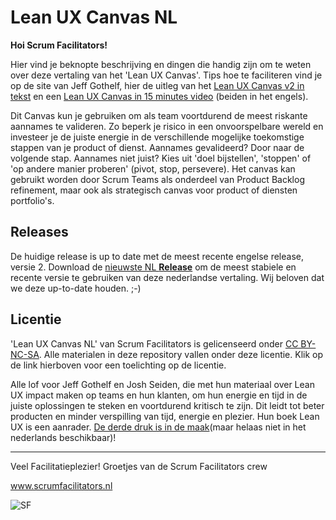 # Lean UX Canvas NL

**Hoi Scrum Facilitators!**

Hier vind je beknopte beschrijving en dingen die handig zijn om te weten over deze vertaling van het 'Lean UX Canvas'. Tips hoe te faciliteren vind je op de site van Jeff Gothelf, hier de uitleg van het [Lean UX Canvas v2 in tekst](https://jeffgothelf.com/blog/leanuxcanvas-v2/) en een [Lean UX Canvas in 15 minutes video](https://jeffgothelf.com/blog/how-to-use-the-lean-ux-canvas/ 
) (beiden in het engels).

Dit Canvas kun je gebruiken om als team voortdurend de meest riskante aannames te valideren. Zo beperk je risico in een onvoorspelbare wereld en investeer je de juiste energie in de verschillende mogelijke toekomstige stappen van je product of dienst. Aannames gevalideerd? Door naar de volgende stap. Aannames niet juist? Kies uit 'doel bijstellen', 'stoppen' of 'op andere manier proberen' (pivot, stop, persevere). Het canvas kan gebruikt worden door Scrum Teams als onderdeel van Product Backlog refinement, maar ook als strategisch canvas voor product of diensten portfolio's. 

## Releases

De huidige release is up to date met de meest recente engelse release, versie 2. Download de [nieuwste NL **Release**](https://github.com/ScrumFacilitators/lean-ux-canvas-nl/releases/latest) om de meest stabiele en recente versie te gebruiken van deze nederlandse vertaling. Wij beloven dat we deze up-to-date houden. ;-)


## Licentie

'Lean UX Canvas NL' van Scrum Facilitators is gelicenseerd onder [CC BY-NC-SA](https://creativecommons.org/licenses/by-nc-sa/4.0/deed.nl). Alle materialen in deze repository vallen onder deze licentie. Klik op de link hierboven voor een toelichting op de licentie.

Alle lof voor Jeff Gothelf en Josh Seiden, die met hun materiaal over Lean UX impact maken op teams en hun klanten, om hun energie en tijd in de juiste oplossingen te steken en voortdurend kritisch te zijn. Dit leidt tot beter producten en minder verspilling van tijd, energie en plezier. Hun boek Lean UX is een aanrader. [De derde druk is in de maak](https://www.amazon.com/Lean-UX-Creating-Great-Products/dp/1098116305/ref=sr_1_5?dchild=1&keywords=lean+ux&qid=1624637658&sr=8-5)(maar helaas niet in het nederlands beschikbaar)!

***

Veel Facilitatieplezier!
Groetjes van de Scrum Facilitators crew

www.scrumfacilitators.nl

![SF](https://www.scrumfacilitators.nl/wp-content/uploads/2020/04/cropped-SCRUMFACILITATOR_Mesa-de-trabajo-1-150x150-1-1.png)
